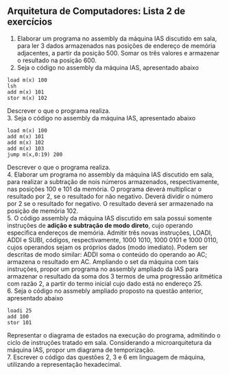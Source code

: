## Arquitetura de Computadores: Lista 2 de exercícios

1. Elaborar um programa no assembly da máquina IAS discutido em sala, para ler 3 dados armazenados nas posições de endereço de memória adjacentes, a partir da posição 500. Somar os três valores e armazenar o resultado na posição 600.
2. Seja o código no assembly da máquina IAS, apresentado abaixo
```
load m(x) 100
lsh
add m(x) 101
stor m(x) 102
```
Descrever o que o programa realiza.  
3. Seja o código no assembly da máquina IAS, apresentado abaixo
```
load m(x) 100
add m(x) 101
add m(x) 102
add m(x) 103
jump m(x,0:19) 200
```
Descrever o que o programa realiza.  
4. Elaborar um programa no assembly da máquina IAS discutido em sala, para realizar a subtração de nois números armazenados, respectivamente, nas posições 100 e 101 da memória. O programa deverá multiplicar o resultado por 2, se o resultado for não negativo. Deverá dividir o número por 2 se o resultado for negativo. O resultado deverá ser armazenado na posição de memória 102.  
5. O código assembly da máquina IAS discutido em sala possui somente instruções de **adição e subtração de modo direto**, cujo operando especifica endereços de memória. Admitir três novas instruções, LOADI, ADDI e SUBI, códigos, respectivamente, 1000 1010, 1000 0101 e 1000 0110, cujos operandos sejam os próprios dados (modo imediato). Podem ser descritas de modo similar: ADDI soma o conteúdo do operando ao AC; armazena o resultado em AC. Ampliando o set da máquina com tais instruções, propor um programa no assembly ampliado da IAS para armazenar o resultado da soma dos 3 termos de uma progressão aritmética com razão 2, a partir do termo inicial cujo dado está no endereço 25.  
6. Seja o código no assmebly ampliado proposto na questão anterior, apresentado abaixo
```
loadi 25
add 100
stor 101
```
Representar o diagrama de estados na execução do programa, admitindo o ciclo de instruções tratado em sala. Considerando a microarquitetura da máquina IAS, propor um diagrama de temporização.   
7. Escrever o código das questões 2, 3 e 6 em linguagem de máquina, utilizando a representação hexadecimal.
